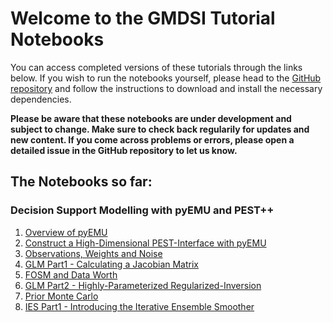 # Welcome to the GMDSI Tutorial Notebooks

You can access completed versions of these tutorials through the links below. If you wish to run the notebooks yourself, please head to the [GitHub repository](https://gmdsi.github.io/GMDSI_notebooks/) and follow the instructions to download and install the necessary dependencies. 

__Please be aware that these notebooks are under development and subject to change. Make sure to check back regularily for updates and new content. If you come across problems or errors, please open a detailed issue in the GitHub repository to let us know.__

## The Notebooks so far:

### Decision Support Modelling with pyEMU and PEST++
1. [Overview of pyEMU](https://gmdsi.github.io/GMDSI_notebooks/intro_to_pyemu)
2. [Construct a High-Dimensional PEST-Interface with pyEMU](https://gmdsi.github.io/GMDSI_notebooks/freyberg_pstfrom_pest_setup)
3. [Observations, Weights and Noise](https://gmdsi.github.io/GMDSI_notebooks/freyberg_obs_and_weights)
4. [GLM Part1 - Calculating a Jacobian Matrix](https://gmdsi.github.io/GMDSI_notebooks/freyberg_glm_1)
5. [FOSM and Data Worth](https://gmdsi.github.io/GMDSI_notebooks/freyberg_fosm_and_dataworth)
6. [GLM Part2 - Highly-Parameterized Regularized-Inversion](https://gmdsi.github.io/GMDSI_notebooks/freyberg_glm_2)
7. [Prior Monte Carlo](https://gmdsi.github.io/GMDSI_notebooks/freyberg_prior_monte_carlo)
8. [IES Part1 - Introducing the Iterative Ensemble Smoother](https://gmdsi.github.io/GMDSI_notebooks/freyberg_ies)
